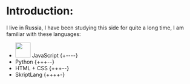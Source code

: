 # **Introduction**:
I live in Russia, I have been studying this side for quite a long time, I am familiar with these languages:
- <img src="https://cdn.jsdelivr.net/gh/devicons/devicon@latest/icons/threedsmax/threedsmax-original.svg" width="40" height="40" /> JavaScript {+----}
- Python {+++--}
- HTML + CSS {+++--}
- SkriptLang {++++-}